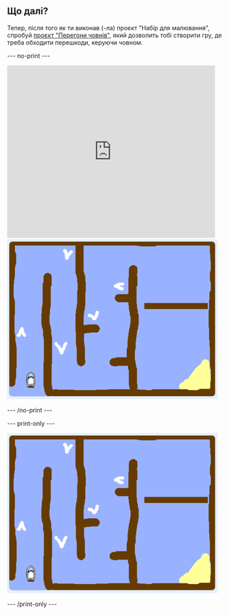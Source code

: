 ## Що далі?

Тепер, після того як ти виконав (-ла) проєкт "Набір для малювання", спробуй [проєкт "Перегони човнів"](https://projects.raspberrypi.org/en/projects/boat-race?utm_source=pathway&utm_medium=whatnext&utm_campaign=projects), який дозволить тобі створити гру, де треба обходити перешкоди, керуючи човном.

\--- no-print \---

<div class="scratch-preview">
  <iframe allowtransparency="true" width="485" height="402" src="https://scratch.mit.edu/projects/embed/276662533/?autostart=false" frameborder="0" scrolling="no"></iframe>
  <img src="images/boat_race_demo.png">
</div>

\--- /no-print \---

\--- print-only \---

![демонстрація перегонів човнів](images/boat_race_demo.png)

\--- /print-only \---